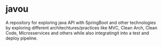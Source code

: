 # javou
A repository for exploring java API with SpringBoot and other technologies by exploring different architechtures/practices like MVC, Clean Arch, Clean Code, Microsservices and others while also integratingit into a test and deploy pipeline.
